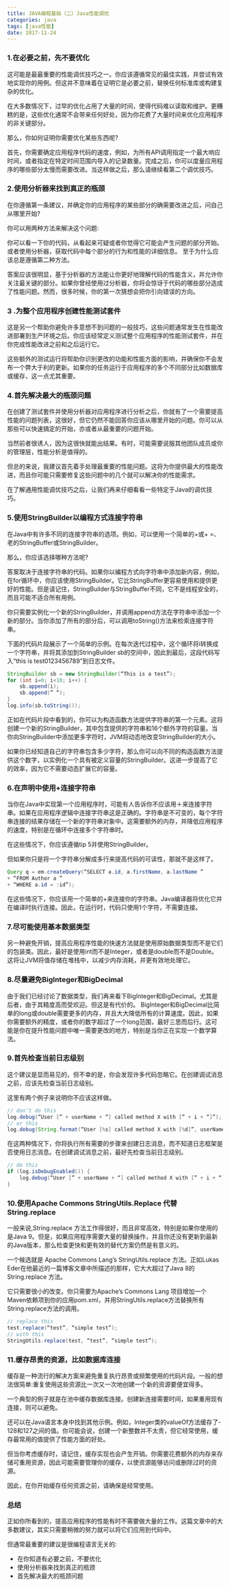 ```yaml
---
title: JAVA编程基础（二）Java性能调优
categories: java
tags: [java性能]
date: 2017-11-24
---
```




### 1.在必要之前，先不要优化

这可能是最最重要的性能调优技巧之一。你应该遵循常见的最佳实践，并尝试有效地实现你的用例。但这并不意味着在证明它是必要之前，替换任何标准库或构建复杂的优化。

在大多数情况下，过早的优化占用了大量的时间，使得代码难以读取和维护。更糟糕的是，这些优化通常不会带来任何好处，因为你花费了大量时间来优化应用程序的非关键部分。

那么，你如何证明你需要优化某些东西呢?

首先，你需要确定应用程序代码的速度，例如，为所有API调用指定一个最大响应时间，或者指定在特定时间范围内导入的记录数量。完成之后，你可以度量应用程序的哪些部分太慢而需要改进。当这样做之后，那么请继续看第二个调优技巧。

### 2.使用分析器来找到真正的瓶颈

在你遵循第一条建议，并确定你的应用程序的某些部分的确需要改进之后，问自己从哪里开始?

你可以用两种方法来解决这个问题:

你可以看一下你的代码，从看起来可疑或者你觉得它可能会产生问题的部分开始。
或者使用分析器，获取代码中每个部分的行为和性能的详细信息。
至于为什么应该总是遵循第二种方法。

答案应该很明显，基于分析器的方法能让你更好地理解代码的性能含义，并允许你关注最关键的部分。如果你曾经使用过分析器，你将会惊讶于代码的哪些部分造成了性能问题。然而，很多时候，你的第一次猜想会把你引向错误的方向。

### 3 .为整个应用程序创建性能测试套件

这是另一个帮助你避免许多意想不到问题的一般技巧，这些问题通常发生在性能改进部署到生产环境之后。你应该经常定义测试整个应用程序的性能测试套件，并在你完成性能改进之前和之后运行它。

这些额外的测试运行将帮助你识别更改的功能和性能方面的影响，并确保你不会发布一个弊大于利的更新。如果你的任务运行于应用程序的多个不同部分比如数据库或缓存，这一点尤其重要。

### 4.首先解决最大的瓶颈问题

在创建了测试套件并使用分析器对应用程序进行分析之后，你就有了一个需要提高性能的问题列表，这很好，但它仍然不能回答你应该从哪里开始的问题。你可以从那些可以快速搞定的开始，亦或者从最重要的问题开始。

当然前者很诱人，因为这很快就能出结果。有时，可能需要说服其他团队成员或你的管理层，性能分析是值得的。

但总的来说，我建议首先着手处理最重要的性能问题。这将为你提供最大的性能改进，而且你可能只需要修复这些问题中的几个就可以解决你的性能需求。

在了解通用性能调优技巧之后，让我们再来仔细看看一些特定于Java的调优技巧。

### 5.使用StringBuilder以编程方式连接字符串

在Java中有许多不同的连接字符串的选项。例如，可以使用一个简单的+或+ =、老的StringBuffer或StringBuilder。

那么，你应该选择哪种方法呢?

答案取决于连接字符串的代码。如果你以编程方式向字符串中添加新内容，例如，在for循环中，你应该使用StringBuilder。它比StringBuffer更容易使用和提供更好的性能。但是请记住，StringBuilder与StringBuffer不同，它不是线程安全的，而且可能不适合所有用例。

你只需要实例化一个新的StringBuilder，并调用append方法在字符串中添加一个新的部分。当你添加了所有的部分后，可以调用toString()方法来检索连接字符串。

下面的代码片段展示了一个简单的示例。在每次迭代过程中，这个循环将i转换成一个字符串，并将其添加到StringBuilder sb的空间中，因此到最后，这段代码写入“this is test0123456789”到日志文件。

``` java
StringBuilder sb = new StringBuilder(“This is a test”);  
for (int i=0; i<10; i++) {  
    sb.append(i);  
    sb.append(” “);  
}  
log.info(sb.toString());
```

正如在代码片段中看到的，你可以为构造函数方法提供字符串的第一个元素。这将创建一个新的StringBuilder，其中包含提供的字符串和16个额外字符的容量。当你向StringBuilder中添加更多字符时，JVM将动态地改变StringBuilder的大小。

如果你已经知道自己的字符串包含多少字符，那么你可以向不同的构造函数方法提供这个数字，以实例化一个具有被定义容量的StringBuilder。这进一步提高了它的效率，因为它不需要动态扩展它的容量。

### 6.在声明中使用+连接字符串

当你在Java中实现第一个应用程序时，可能有人告诉你不应该用＋来连接字符串。如果在应用程序逻辑中连接字符串这是正确的。字符串是不可变的，每个字符串连接的结果存储在一个新的字符串对象中。这需要额外的内存，并降低应用程序的速度，特别是在循环中连接多个字符串时。

在这些情况下，你应该遵循tip 5并使用StringBuilder。

但如果你只是将一个字符串分解成多行来提高代码的可读性，那就不是这样了。

``` java
Query q = em.createQuery(“SELECT a.id, a.firstName, a.lastName ”  
+ “FROM Author a ”  
+ “WHERE a.id = :id”);
```
在这些情况下，你应该用一个简单的+来连接你的字符串。Java编译器将优化它并在编译时执行连接。因此，在运行时，代码只使用1个字符，不需要连接。

### 7.尽可能使用基本数据类型

另一种避免开销，提高应用程序性能的快速方法就是使用原始数据类型而不是它们的包装类。因此，最好是使用int而不是Integer，或者是double而不是Double。这将让JVM将值存储在堆栈中，以减少内存消耗，并更有效地处理它。

### 8.尽量避免BigInteger和BigDecimal

由于我们已经讨论了数据类型，我们再来看下BigInteger和BigDecimal。尤其是后者，由于其精度高而受欢迎。但这是有代价的。
BigInteger和BigDecimal比简单的long或double需要更多的内存，并且大大降低所有的计算速度。因此，如果你需要额外的精度，或者你的数字超过了一个long范围，最好三思而后行。这可能是你在提升性能问题中唯一需要更改的地方，特别是当你正在实现一个数学算法。

### 9.首先检查当前日志级别

这个建议是显而易见的，但不幸的是，你会发现许多代码忽略它。在创建调试消息之前，应该先检查当前日志级别。

这里有两个例子来说明你不应该这样做。

``` java
// don’t do this  
log.debug(“User [” + userName + “] called method X with [” + i + “]”);  
// or this  
log.debug(String.format(“User [%s] called method X with [%d]”, userName, i));
```
在这两种情况下，你将执行所有需要的步骤来创建日志消息，而不知道日志框架是否使用日志消息。在创建调试消息之前，最好先检查当前日志级别。

``` java
// do this  
if (log.isDebugEnabled()) {  
    log.debug(“User [” + userName + “] called method X with [” + i + “]”);  
}
```
### 10.使用Apache Commons StringUtils.Replace 代替String.replace

一般来说,String.replace 方法工作得很好，而且非常高效，特别是如果你使用的是Java 9。但是，如果应用程序需要大量的替换操作，并且你还没有更新到最新的Java版本，那么检查更快和更有效的替代方案仍然是有意义的。

一个候选就是 Apache Commons Lang’s StringUtils.replace 方法。正如Lukas Eder在他最近的一篇博客文章中所描述的那样，它大大超过了Java 8的String.replace 方法。

它只需要很小的改变。你只需要为Apache’s Commons Lang 项目增加一个Maven依赖项到你的应用pom.xml，并用StringUtils.replace方法替换所有String.replace方法的调用。

``` java
// replace this  
test.replace(“test”, “simple test”);  
// with this  
StringUtils.replace(test, “test”, “simple test”);
```
### 11.缓存昂贵的资源，比如数据库连接

缓存是一种流行的解决方案来避免重复执行昂贵或频繁使用的代码片段。一般的想法很简单:重复使用这些资源比一次又一次地创建一个新的资源要便宜得多。

一个典型的例子就是在池中缓存数据库连接。创建新连接需要时间，如果重用现有连接，则可以避免。

还可以在Java语言本身中找到其他示例。例如，Integer类的valueOf方法缓存了- 128和127之间的值。你可能会说，创建一个新整数并不太贵，但它经常使用，缓存最常用的值提供了性能方面的好处。

但当你考虑缓存时，请记住，缓存实现也会产生开销。你需要花费额外的内存来存储可重用资源，因此可能需要管理你的缓存，以使资源能够访问或删除过时的资源。

因此，在你开始缓存任何资源之前，请确保是经常使用。

### 总结

正如你所看到的，提高应用程序的性能有时不需要做大量的工作。这篇文章中的大多数建议，其实只需要稍微的努力就可以将它们应用到代码中。

但通常最重要的建议是很编程语言无关的:

* 在你知道有必要之前，不要优化
* 使用分析器来找到真正的瓶颈
* 首先解决最大的瓶颈问题

